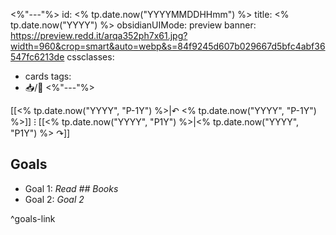 <%"---"%>
id: <% tp.date.now("YYYYMMDDHHmm") %>
title: <% tp.date.now("YYYY") %>
obsidianUIMode: preview
banner: https://preview.redd.it/arqa352ph7x61.jpg?width=960&crop=smart&auto=webp&s=84f9245d607b029667d5bfc4abf36547fc6213de
cssclasses:
  - cards
tags:
  - 📥/🌲 
<%"---"%>

[[<% tp.date.now("YYYY", "P-1Y") %>|↶ <% tp.date.now("YYYY", "P-1Y") %>]] ⁝ [[<% tp.date.now("YYYY", "P1Y") %>|<% tp.date.now("YYYY", "P1Y") %> ↷]]

## Goals

- Goal 1: *Read ## Books*
- Goal 2: *Goal 2*

^goals-link
